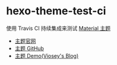 # hexo-theme-test-ci

使用 Travis CI 持续集成来测试 [Material 主题](https://github.com/viosey/hexo-theme-material)

- [主题官网](https://material.viosey.com)
- [主题 GitHub](https://github.com/viosey/hexo-theme-material)
- [主题 Demo(Viosey's Blog)](https://blog.viosey.com)
